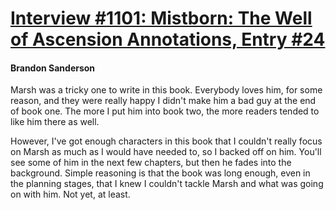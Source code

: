 # [Interview #1101: Mistborn: The Well of Ascension Annotations, Entry #24](https://www.theoryland.com/intvmain.php?i=1101#24)

#### Brandon Sanderson

Marsh was a tricky one to write in this book. Everybody loves him, for some reason, and they were really happy I didn't make him a bad guy at the end of book one. The more I put him into book two, the more readers tended to like him there as well.

However, I've got enough characters in this book that I couldn't really focus on Marsh as much as I would have needed to, so I backed off on him. You'll see some of him in the next few chapters, but then he fades into the background. Simple reasoning is that the book was long enough, even in the planning stages, that I knew I couldn't tackle Marsh and what was going on with him. Not yet, at least.


